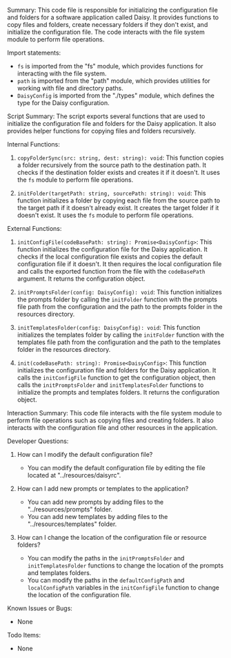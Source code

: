 Summary:
This code file is responsible for initializing the configuration file and folders for a software application called Daisy. It provides functions to copy files and folders, create necessary folders if they don't exist, and initialize the configuration file. The code interacts with the file system module to perform file operations.

Import statements:
- `fs` is imported from the "fs" module, which provides functions for interacting with the file system.
- `path` is imported from the "path" module, which provides utilities for working with file and directory paths.
- `DaisyConfig` is imported from the "./types" module, which defines the type for the Daisy configuration.

Script Summary:
The script exports several functions that are used to initialize the configuration file and folders for the Daisy application. It also provides helper functions for copying files and folders recursively.

Internal Functions:
1. `copyFolderSync(src: string, dest: string): void`: This function copies a folder recursively from the source path to the destination path. It checks if the destination folder exists and creates it if it doesn't. It uses the `fs` module to perform file operations.

2. `initFolder(targetPath: string, sourcePath: string): void`: This function initializes a folder by copying each file from the source path to the target path if it doesn't already exist. It creates the target folder if it doesn't exist. It uses the `fs` module to perform file operations.

External Functions:
1. `initConfigFile(codeBasePath: string): Promise<DaisyConfig>`: This function initializes the configuration file for the Daisy application. It checks if the local configuration file exists and copies the default configuration file if it doesn't. It then requires the local configuration file and calls the exported function from the file with the `codeBasePath` argument. It returns the configuration object.

2. `initPromptsFolder(config: DaisyConfig): void`: This function initializes the prompts folder by calling the `initFolder` function with the prompts file path from the configuration and the path to the prompts folder in the resources directory.

3. `initTemplatesFolder(config: DaisyConfig): void`: This function initializes the templates folder by calling the `initFolder` function with the templates file path from the configuration and the path to the templates folder in the resources directory.

4. `init(codeBasePath: string): Promise<DaisyConfig>`: This function initializes the configuration file and folders for the Daisy application. It calls the `initConfigFile` function to get the configuration object, then calls the `initPromptsFolder` and `initTemplatesFolder` functions to initialize the prompts and templates folders. It returns the configuration object.

Interaction Summary:
This code file interacts with the file system module to perform file operations such as copying files and creating folders. It also interacts with the configuration file and other resources in the application.

Developer Questions:
1. How can I modify the default configuration file?
   - You can modify the default configuration file by editing the file located at "../resources/daisyrc".

2. How can I add new prompts or templates to the application?
   - You can add new prompts by adding files to the "../resources/prompts" folder.
   - You can add new templates by adding files to the "../resources/templates" folder.

3. How can I change the location of the configuration file or resource folders?
   - You can modify the paths in the `initPromptsFolder` and `initTemplatesFolder` functions to change the location of the prompts and templates folders.
   - You can modify the paths in the `defaultConfigPath` and `localConfigPath` variables in the `initConfigFile` function to change the location of the configuration file.

Known Issues or Bugs:
- None

Todo Items:
- None